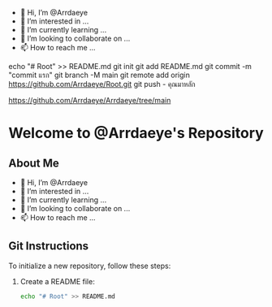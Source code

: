 - 👋 Hi, I’m @Arrdaeye
- 👀 I’m interested in ...
- 🌱 I’m currently learning ...
- 💞️ I’m looking to collaborate on ...
- 📫 How to reach me ...


echo "# Root" >> README.md 
git init 
git add README.md 
git commit -m "commit แรก" 
git branch -M main 
git remote add origin https://github.com/Arrdaeye/Root.git
 git push - คุณมาหลัก

https://github.com/Arrdaeye/Arrdaeye/tree/main
<!---
Arrdaeye/Arrdaeye is a ✨ special ✨ repository because its `README.md` (this file) appears on your GitHub profile.
You can click the Preview link to take a look at your changes.
--->
# Welcome to @Arrdaeye's Repository

## About Me
- 👋 Hi, I’m @Arrdaeye
- 👀 I’m interested in ...
- 🌱 I’m currently learning ...
- 💞️ I’m looking to collaborate on ...
- 📫 How to reach me ...

## Git Instructions
To initialize a new repository, follow these steps:
1. Create a README file:
   ```bash
   echo "# Root" >> README.md